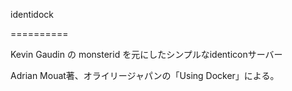 identidock

==========

Kevin Gaudin の monsterid を元にしたシンプルなidenticonサーバー

Adrian Mouat著、オライリージャパンの「Using Docker」による。
